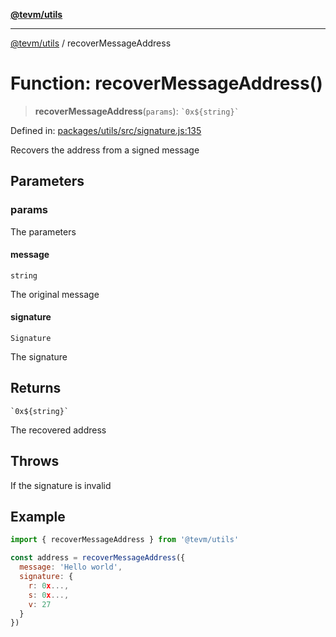 [**@tevm/utils**](../README.md)

***

[@tevm/utils](../globals.md) / recoverMessageAddress

# Function: recoverMessageAddress()

> **recoverMessageAddress**(`params`): `` `0x${string}` ``

Defined in: [packages/utils/src/signature.js:135](https://github.com/evmts/compiler/blob/main/packages/utils/src/signature.js#L135)

Recovers the address from a signed message

## Parameters

### params

The parameters

#### message

`string`

The original message

#### signature

`Signature`

The signature

## Returns

`` `0x${string}` ``

The recovered address

## Throws

If the signature is invalid

## Example

```js
import { recoverMessageAddress } from '@tevm/utils'

const address = recoverMessageAddress({
  message: 'Hello world',
  signature: {
    r: 0x...,
    s: 0x...,
    v: 27
  }
})
```
